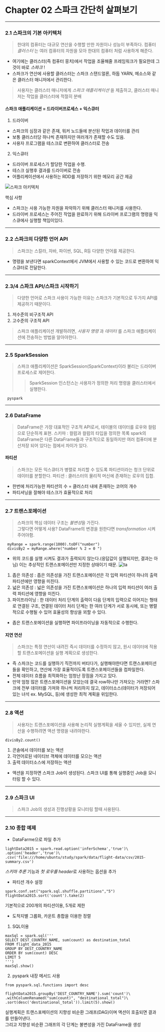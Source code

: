# Chapter 02 스파크 간단히 살펴보기
- - - 
### 2.1 스파크의 기본 아키텍처
> 한대의 컴퓨터는 대규모 연산을 수행할 만한 자원이나 성능이 부족하다. 
> 컴퓨터 *클러스터* 는 여러 컴퓨터의 자원을 모아 한대의 컴퓨터 처럼 사용하게 해준다.    

* 여기에는 클러스터(즉 컴퓨터 뭉치)에서 작업을 조율해줄 프레임워크가 필요한데 그것이 바로 *스파크* !   
* 스파크가 연산에 사용할 클러스터는 스파크 스탠드얼론, 하둡 YARN, 메소스와 같은 클러스터 매니저에서 관리한다.   
> 사용자는 클러스터 매니저에게 *스파크 애플리케이션* 을 제출하고, 클러스터 매니저는 작업을 클러스터에 적절히 분배
#### 스파크 애플리케이션 = 드라이버프로세스 + 익스큐터 
1. 드라이버 
* 스파크의 심장과 같은 존재, 워커 노드들에 분산된 작업과 데이터를 관리
* 보통 클러스터당 하나씩 존재하지만 여러개가 존재할 수도 있음.
* 사용자 프로그램을 테스크로 변환하여 클러스터로 전송
2. 익스큐터 
* 드라이버 프로세스가 할당한 작업을 수행.   
* 테스크 실행후 결과를 드라이버로 전송
* 어플리케이션에서 사용하는 RDD를 저장하기 위한 메모리 공간 제공

![스파크 아키텍처](https://user-images.githubusercontent.com/60355414/84154186-bf0d5500-aaa1-11ea-94fd-9266877deccc.PNG)

핵심 사항
* 스파크는 사용 가능한 자원을 파악하기 위해 클러스터 매니저를 사용한다.
* 드라이버 프로세스는 주어진 작업을 완료하기 위해 드라이버 프로그램의 명령을 익스큐에사 실행할 책임이있다. 
 - - -
 ### 2.2 스파크의 다양한 언어 API
 > 스파크는 스칼라, 자바, 파이썬, SQL, R등 다양한 언어를 제공한다. 
 *  명령을 보낸다면 sparkContext에서 JVM에서 사용할 수 있는 코드로 변환하여 익스큐터로 전달한다. 
 - - - 
 ### 2.3/4 스파크 API/스파크 시작하기
 > 다양한 언어로 스파크 사용이 가능한 이유는 스파크가 기본적으로 두가지 API를 제공하기 때문이다.
 1. 저수준의 비구조적 API
 2. 고수준의 구조적 API
 > 스파크 애플리케이션 개발하려면, *사용자 명령* 과 *데이터* 를 스파크 애플리케이션에 전송하는 방법을 알아야한다.
 - - -
 ### 2.5 SparkSession
 > 스파크 애플리케이션은 SparkSession(SparkContext)이라 불리는 드라이버 프로세스로 제어한다. 
 >  > SparkSession 인스턴스는 사용자가 정의한 처리 명령을 클러스터에서 실행한다. 
```
 pyspark
```
 - - -
 ### 2.6 DataFrame
 > DataFrame은 가장 대표적인 구조적 API로서, 테이블의 데이터를 로우와 컬럼으로 단순하게 표현.
 > 스키마 : 컬럼과 컬럼의 타입을 정의한 목록
 spark의 DataFrame은 다른 DataFrame들과 구조적으로 동일하지만 여러 컴퓨터에 분산저장 되어 있다는 점에서 차이가 있다.
 #### 파티션
 > 스파크는 모든 익스큐터가 병렬로 처리할 수 있도록 파티션이라는 청크 단위로 데이터를 분할한다.
 > 파티션 : 클러스터의 물리적 머신에 존재하는 로우의 집합.
 * 한번에 처리가능한 파티션의 수 = 클러스터 내에 존재하는 코어의 개수
 * 파티셔닝을 잘해야 테스크가 효율적으로 처리
 - - - 
 ### 2.7 트랜스포메이션
 > 스파크의 핵심 데이터 구조는 *불변성*을 가진다.   
 > 그렇다면 어떻게 사용? DataFrame의 변경을 원한다면 *transformation* 시켜 주어야함.      
```
 myRange = spark.range(1000).toDF("number")
 divisBy2 = myRange.where("number % 2 = 0 ")
```
* 위의 코드를 실행 시켜도 결과가 출력되지 않는다.(응답값이 실행되지만, 결과는 아님) 이는 추상적인 트랜스포메이션만 지정한 상태이기 때문.
 ![ta](https://user-images.githubusercontent.com/60355414/84157104-47412980-aaa5-11ea-99e4-2f91ca65c9ec.PNG)
 1. 좁은 의존성 : 좁은 의존성을 가진 트랜스포메이션은 각 입력 파티션이 하나의 출력 파티션에만 영향을 미친다. 
 2. 넓은 의존성 : 넓은 의존성을 가진 트랜스포메이션은 하나의 입력 파티션이 여러 출력 파티션에 영향을 미친다. 
 3. 파이프라이닝 : 한 데이터 처리 단계의 출력이 다음 단계의 입력으로 이어지는 형태로 연결된 구조, 연결된 데이터 처리 단계는 한 여러 단계가 서로 동시에, 또는 병렬적으로 수행될 수 있어 효율성의 향상을 꾀할 수 있다. 
 * 좁은 트랜스포메이션을 실행하면 파이프라이닝을 자동적으로 수행한다. 
 #### 지연 연산
 > 스파크는 특정 연산이 내려진 즉시 데이터를 수정하지 않고, 원시 데이터에 적용할 트랜스포메이션을 실행 계획으로 생성한다.   
 * 즉 스파크는 코드를 실행하기 직전까지 버티다가, 실행해야한다면 트랜스포메이션들을 확인하고, 연산에 가장 효율적이도록 트랜스포메이션들을 컴파일한다.
* 전체 데이터 흐름을 최적화하는 엄청난 장점을 가지고 있다.   
* 만약 엄청 많은 트랜스포메이션을 모았는데 결국 row하나만 가져오는 거라면? 스파크에 전부 데이터를 가져와 하나씩 처리하지 않고, 
 데이터소스(데이터가 저장되어 있는 녀석 ex. MySQL, 등)에 생성한 최적 계획을 위임한다. 
 - - - 
 ### 2.8 액션
> 사용자는 트랜스포메이션을 사용해 논리적 실행계획을 세울 수 있지만, 실제 연산을 수행하려면 액션 명령을 내려야한다. 
```
divisBy2.count()
```
 1. 콘솔에서 데이터를 보는 액션
 2. 각언어로된 네이티브 객체에 데이터를 모으는 액션
 3. 출력 데이터소스에 저장하는 액션
 * 액션을 지정하면 스파크 Job이 생성된다. 스파크 UI를 통해 실행중인 Job을 모니터링 할 수 있다.
 - - - 
 ### 2.9 스파크 UI
 > 스파크 Job의 생성과 진행상황을 모니터링 할때 사용된다. 
 - - -
 ### 2.10 종합 예제
 * DataFarme으로 파일 추가
 ```
 lightData2015 = spark.read.option('inferSchema','true')\
 .option('header','true')\
 .csv('file:///home/ubuntu/study/spark/data/flight-data/csv/2015-summary.csv')
 ```
 *스키마 추론* 기능과 *첫 로우를 header*로 사용하는 옵션을 추가
 * 파티션 개수 설정
 ```
 spark.conf.set("spark.sql.shuffle.partitions","5")
flightData2015.sort('count').take(2)
 ```
기본적으로 200개의 파티션이용, 5개로 제한 
* 도착지별 그룹화, 카운트 총합을 이용한 정렬
1. SQL이용
```
maxSql = spark.sql('''
SELECT DEST_COUNTRY_NAME, sum(count) as destination_total
FROM flight_data_2015
GROUP BY DEST_COUNTRY_NAME
ORDER BY sum(count) DESC
LIMIT 5
''')
maxSql.show()
```
2. pyspark 내장 메서드 사용
```
from pyspark.sql.functions import desc

flightData2015.groupBy('DEST_COUNTRY_NAME').sum('count')\
.withColumnRenamed("sum(count)", "destinational_total")\
.sort(desc('destinational_total')).limit(5).show()

```
실행계획은 트랜스포메이션의 지향성 비순환 그래프(DAG)이며 액션이 호출되면 결과를 만들어낸다.    
그리고 지향성 비순환 그래프의 각 단계는 불변성을 가진 DataFrame을 생성 
